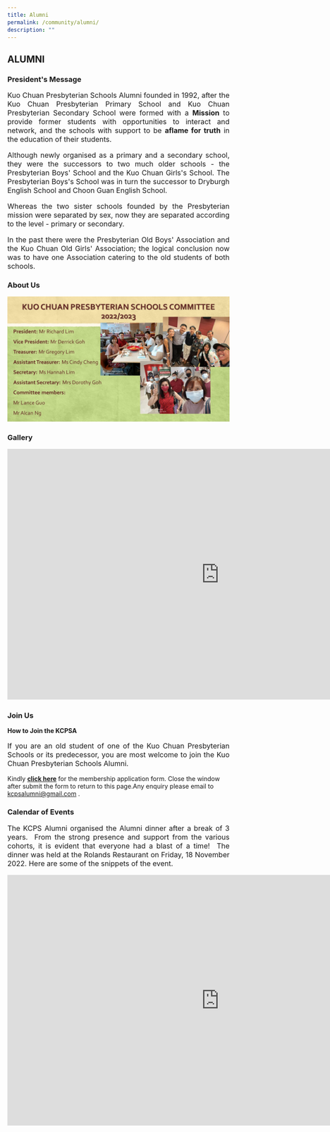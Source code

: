```yaml
---
title: Alumni
permalink: /community/alumni/
description: ""
---
```

## ALUMNI


### President's Message


<p style="text-align: justify;font-size:16px;">
Kuo Chuan Presbyterian Schools Alumni founded in 1992, after the Kuo Chuan Presbyterian Primary School and Kuo Chuan Presbyterian Secondary School were formed with a&nbsp;<b>Mission</b>&nbsp;to provide former students with opportunities to interact and network, and the schools with support to be&nbsp;<b>aflame for truth</b>&nbsp;in the education of their students. </p> 
  
<p style="text-align: justify;font-size:16px;">
Although newly organised as a primary and a secondary school, they were the successors to two much older schools - the Presbyterian Boys' School and the Kuo Chuan Girls's School. The Presbyterian Boys's School was in turn the successor to Dryburgh English School and Choon Guan English School.  </p>
  
<p style="text-align: justify;font-size:16px;">
Whereas the two sister schools founded by the Presbyterian mission were separated by sex, now they are separated according to the level - primary or secondary.</p>  
  
<p style="text-align: justify;font-size:16px;">
In the past there were the Presbyterian Old Boys' Association and the Kuo Chuan Old Girls' Association; the logical conclusion now was to have one Association catering to the old students of both schools.</p>

### About Us

![](/images/Our%20People/alumni2022comm.jpg)


### Gallery

<iframe allowfullscreen="true" height="569" width="960" frameborder="0" src="https://docs.google.com/presentation/d/e/2PACX-1vSRP9bXgOx9hpe7y6wnwECvhQ-2a0rxnsPbdXQ1ileu6t-8hevUhjkgLSednj5TjyW8IqcyEv3XnED9/embed?start=true&amp;loop=true&amp;delayms=3000"></iframe>


### Join Us
**How to Join the KCPSA**

<p style="text-align: justify;font-size:16px;">If you are an old student of one of the Kuo Chuan Presbyterian Schools or its predecessor, you are most welcome to join the Kuo Chuan Presbyterian Schools Alumni.</p>

Kindly&nbsp;**[click here](https://docs.google.com/forms/d/e/1FAIpQLSdcVESS0CuZXA45-iiQl4sV08i8W2_NtzHOYr_AHNDsI5McXw/viewform)**&nbsp;for the membership application form. Close the window after submit the form to return to this page.Any enquiry please email to <a href="mailto:kcpsalumni@gmail.com">kcpsalumni@gmail.com .</a>  

### Calendar of Events


<p style="text-align: justify;font-size:16px;">The KCPS Alumni organised the Alumni dinner after a break of 3 years.&nbsp; From the strong presence and support from the various cohorts, it is evident that everyone had a blast of a time!&nbsp; The dinner was held at the Rolands Restaurant on Friday, 18 November 2022. Here are some of the snippets of the event.</p>

<iframe allowfullscreen="true" height="569" width="960" frameborder="0" src="https://docs.google.com/presentation/d/e/2PACX-1vTejTVf97BKSA4hkBmxD2DOBuHuokOvVHWawjaLXmg5g9ZLyhB3IfUjgRCUfLuveKnXNdbAApVKd2KP/embed?start=true&amp;loop=true&amp;delayms=3000"></iframe>